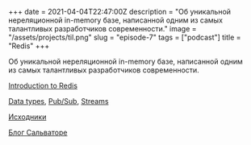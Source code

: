 +++
date = 2021-04-04T22:47:00Z
description = "Об уникальной нереляционной in-memory базе, написанной одним из самых талантливых разработчиков современности."
image = "/assets/projects/til.png"
slug = "episode-7"
tags = ["podcast"]
title = "Redis"
+++

<p>Об уникальной нереляционной in-memory базе, написанной одним из самых талантливых разработчиков современности.</p>

<p><a href="https://redis.io/topics/introduction">Introduction to Redis</a></p>
<p><a href="https://redis.io/topics/data-types-intro">Data types</a>, <a href="https://redis.io/topics/pubsub">Pub/Sub</a>, <a href="https://redis.io/topics/streams-intro">Streams</a></p>
<p><a href="https://github.com/redis/redis">Исходники</a></p>
<p><a href="http://antirez.com/">Блог Сальваторе</a></p>
